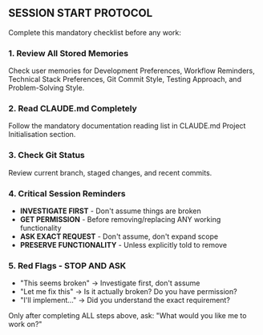 ## SESSION START PROTOCOL

Complete this mandatory checklist before any work:

### 1. Review All Stored Memories
Check user memories for Development Preferences, Workflow Reminders, Technical Stack Preferences, Git Commit Style, Testing Approach, and Problem-Solving Style.

### 2. Read CLAUDE.md Completely
Follow the mandatory documentation reading list in CLAUDE.md Project Initialisation section.

### 3. Check Git Status
Review current branch, staged changes, and recent commits.

### 4. Critical Session Reminders
- **INVESTIGATE FIRST** - Don't assume things are broken
- **GET PERMISSION** - Before removing/replacing ANY working functionality  
- **ASK EXACT REQUEST** - Don't assume, don't expand scope
- **PRESERVE FUNCTIONALITY** - Unless explicitly told to remove

### 5. Red Flags - STOP AND ASK
- "This seems broken" → Investigate first, don't assume
- "Let me fix this" → Is it actually broken? Do you have permission?
- "I'll implement..." → Did you understand the exact requirement?

Only after completing ALL steps above, ask: "What would you like me to work on?"
